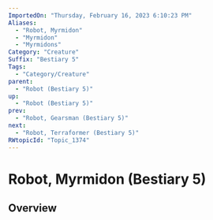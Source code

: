 ```yaml
---
ImportedOn: "Thursday, February 16, 2023 6:10:23 PM"
Aliases:
  - "Robot, Myrmidon"
  - "Myrmidon"
  - "Myrmidons"
Category: "Creature"
Suffix: "Bestiary 5"
Tags:
  - "Category/Creature"
parent:
  - "Robot (Bestiary 5)"
up:
  - "Robot (Bestiary 5)"
prev:
  - "Robot, Gearsman (Bestiary 5)"
next:
  - "Robot, Terraformer (Bestiary 5)"
RWtopicId: "Topic_1374"
---
```

# Robot, Myrmidon (Bestiary 5)
## Overview
